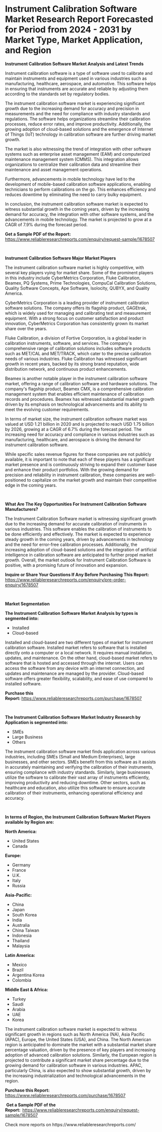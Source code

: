 <p><h1>Instrument Calibration Software Market Research Report Forecasted for Period from 2024 -  2031 by Market Type, Market Application, and Region</h1></p><p><strong>Instrument Calibration Software Market Analysis and Latest Trends</strong></p>
<p><p>Instrument calibration software is a type of software used to calibrate and maintain instruments and equipment used in various industries such as manufacturing, healthcare, aerospace, and automotive. This software helps in ensuring that instruments are accurate and reliable by adjusting them according to the standards set by regulatory bodies.</p><p>The instrument calibration software market is experiencing significant growth due to the increasing demand for accuracy and precision in measurements and the need for compliance with industry standards and regulations. The software helps organizations streamline their calibration processes, reduce error rates, and improve productivity. Additionally, the growing adoption of cloud-based solutions and the emergence of Internet of Things (IoT) technology in calibration software are further driving market growth.</p><p>The market is also witnessing the trend of integration with other software systems such as enterprise asset management (EAM) and computerized maintenance management system (CMMS). This integration allows organizations to centralize their calibration data and streamline their maintenance and asset management operations.</p><p>Furthermore, advancements in mobile technology have led to the development of mobile-based calibration software applications, enabling technicians to perform calibrations on the go. This enhances efficiency and reduces downtime by eliminating the need to carry bulky equipment.</p><p>In conclusion, the instrument calibration software market is expected to witness substantial growth in the coming years, driven by the increasing demand for accuracy, the integration with other software systems, and the advancements in mobile technology. The market is projected to grow at a CAGR of 7.9% during the forecast period.</p></p>
<p><strong>Get a Sample PDF of the Report:&nbsp;</strong> <a href="https://www.reliableresearchreports.com/enquiry/request-sample/1678507">https://www.reliableresearchreports.com/enquiry/request-sample/1678507</a></p>
<p>&nbsp;</p>
<p><strong>Instrument Calibration Software Major Market Players</strong></p>
<p><p>The instrument calibration software market is highly competitive, with several key players vying for market share. Some of the prominent players in this industry include CyberMetrics Corporation, Fluke Calibration, Beamex, PQ Systems, Prime Technologies, CompuCal Calibration Solutions, Quality Software Concepts, Ape Software, Isolocity, QUBYX, and Quality America.</p><p>CyberMetrics Corporation is a leading provider of instrument calibration software solutions. The company offers its flagship product, GAGEtrak, which is widely used for managing and calibrating test and measurement equipment. With a strong focus on customer satisfaction and product innovation, CyberMetrics Corporation has consistently grown its market share over the years. </p><p>Fluke Calibration, a division of Fortive Corporation, is a global leader in calibration instruments, software, and services. The company's comprehensive range of calibration solutions includes software products such as MET/CAL and MET/TRACK, which cater to the precise calibration needs of various industries. Fluke Calibration has witnessed significant growth in recent years, backed by its strong brand reputation, wide distribution network, and continuous product enhancements.</p><p>Beamex is another notable player in the instrument calibration software market, offering a range of calibration software and hardware solutions. The company's flagship product, Beamex CMX, is a comprehensive calibration management system that enables efficient maintenance of calibration records and procedures. Beamex has witnessed substantial market growth driven by its emphasis on technological advancements and its ability to meet the evolving customer requirements.</p><p>In terms of market size, the instrument calibration software market was valued at USD 1.21 billion in 2020 and is projected to reach USD 1.75 billion by 2026, growing at a CAGR of 6.7% during the forecast period. The increasing need for accuracy and compliance in various industries such as manufacturing, healthcare, and aerospace is driving the demand for instrument calibration software.</p><p>While specific sales revenue figures for these companies are not publicly available, it is important to note that each of these players has a significant market presence and is continuously striving to expand their customer base and enhance their product portfolios. With the growing demand for precision and reliability in instrument calibration, these companies are well-positioned to capitalize on the market growth and maintain their competitive edge in the coming years.</p></p>
<p>&nbsp;</p>
<p><strong>What Are The Key Opportunities For Instrument Calibration Software Manufacturers?</strong></p>
<p><p>The Instrument Calibration Software market is witnessing significant growth due to the increasing demand for accurate calibration of instruments in various industries. This software enables the calibration of instruments to be done efficiently and effectively. The market is expected to experience steady growth in the coming years, driven by advancements in technology and the need for error-free calibration processes. Additionally, the increasing adoption of cloud-based solutions and the integration of artificial intelligence in calibration software are anticipated to further propel market growth. Overall, the market outlook for Instrument Calibration Software is positive, with a promising future of innovation and expansion.</p></p>
<p><strong>Inquire or Share Your Questions If Any Before Purchasing This Report:</strong> <a href="https://www.reliableresearchreports.com/enquiry/pre-order-enquiry/1678507">https://www.reliableresearchreports.com/enquiry/pre-order-enquiry/1678507</a></p>
<p>&nbsp;</p>
<p><strong>Market Segmentation</strong></p>
<p><strong>The Instrument Calibration Software Market Analysis by types is segmented into:</strong></p>
<p><ul><li>Installed</li><li>Cloud-based</li></ul></p>
<p><p>Installed and cloud-based are two different types of market for instrument calibration software. Installed market refers to software that is installed directly onto a computer or a local network. It requires manual installation, updates, and maintenance. On the other hand, cloud-based market refers to software that is hosted and accessed through the internet. Users can access the software from any device with an internet connection, and updates and maintenance are managed by the provider. Cloud-based software offers greater flexibility, scalability, and ease of use compared to installed software.</p></p>
<p><strong>Purchase this Report:&nbsp;</strong><a href="https://www.reliableresearchreports.com/purchase/1678507">https://www.reliableresearchreports.com/purchase/1678507</a></p>
<p>&nbsp;</p>
<p><strong>The Instrument Calibration Software Market Industry Research by Application is segmented into:</strong></p>
<p><ul><li>SMEs</li><li>Large Business</li><li>Others</li></ul></p>
<p><p>The instrument calibration software market finds application across various industries, including SMEs (Small and Medium Enterprises), large businesses, and other sectors. SMEs benefit from this software as it assists in accurately maintaining and verifying the calibration of their instruments, ensuring compliance with industry standards. Similarly, large businesses utilize the software to calibrate their vast array of instruments efficiently, improving productivity and reducing downtime. Other sectors, such as healthcare and education, also utilize this software to ensure accurate calibration of their instruments, enhancing operational efficiency and accuracy.</p></p>
<p>&nbsp;</p>
<p><strong>In terms of Region, the Instrument Calibration Software Market Players available by Region are:</strong></p>
<p>
    <p> <strong> North America: </strong>
        <ul>
            <li>United States</li>
            <li>Canada</li>
        </ul>
        </p> 
    <p> <strong> Europe: </strong>
        <ul>
            <li>Germany</li>
            <li>France</li>
            <li>U.K.</li>
            <li>Italy</li>
            <li>Russia</li>
        </ul>
        </p> 
    <p> <strong> Asia-Pacific: </strong>
        <ul>
            <li>China</li>
            <li>Japan</li>
            <li>South Korea</li>
            <li>India</li>
            <li>Australia</li>
            <li>China Taiwan</li>
            <li>Indonesia</li>
            <li>Thailand</li>
            <li>Malaysia</li>
        </ul>
        </p> 
    <p> <strong> Latin America: </strong>
        <ul>
            <li>Mexico</li>
            <li>Brazil</li>
            <li>Argentina Korea</li>
            <li>Colombia</li>
        </ul>
        </p> 
    <p> <strong> Middle East & Africa: </strong>
        <ul>
            <li>Turkey</li>
            <li>Saudi</li>
            <li>Arabia</li>
            <li>UAE</li>
            <li>Korea</li>
        </ul>
    </p>
    </p>
<p><p>The instrument calibration software market is expected to witness significant growth in regions such as North America (NA), Asia Pacific (APAC), Europe, the United States (USA), and China. The North American region is anticipated to dominate the market with a substantial market share percentage valuation, driven by the presence of key players and increasing adoption of advanced calibration solutions. Similarly, the European region is projected to contribute a significant market share percentage due to the growing demand for calibration software in various industries. APAC, particularly China, is also expected to show substantial growth, driven by the increasing industrialization and technological advancements in the region.</p></p>
<p><strong>Purchase this Report: </strong><a href="https://www.reliableresearchreports.com/purchase/1678507">https://www.reliableresearchreports.com/purchase/1678507</a></p>
<p>&nbsp;<strong>Get a Sample PDF of the Report:&nbsp;&nbsp;</strong><a href="https://www.reliableresearchreports.com/enquiry/request-sample/1678507">https://www.reliableresearchreports.com/enquiry/request-sample/1678507</a></p>
<p><strong></strong></p>
<p>Check more reports on https://www.reliableresearchreports.com/</p>